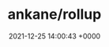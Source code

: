 ---
title: "ankane/rollup"
link: "https://github.com/ankane/rollup"
date: "2021-12-25 14:00:43 +0000"
description: "Rollup time-series data in Rails"
category: "github"
---